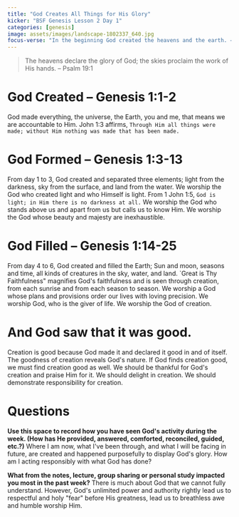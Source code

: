 ```yaml
---
title: "God Creates All Things for His Glory"
kicker: "BSF Genesis Lesson 2 Day 1"
categories: [genesis]
image: assets/images/landscape-1802337_640.jpg
focus-verse: "In the beginning God created the heavens and the earth. – Genesis 1:1"
---
```


> The heavens declare the glory of God; the skies proclaim the work of His hands. – Psalm 19:1

# God Created – Genesis 1:1-2
God made everything, the universe, the Earth, you and me, that means we are accountable to Him. John 1:3 affirms, `Through Him all things were made; without Him nothing was made that has been made.`

# God Formed – Genesis 1:3-13
From day 1 to 3, God created and separated three elements; light from the darkness, sky from the surface, and land from the water. We worship the God who created light and who Himself is light. From 1 John 1:5, `God is light; in Him there is no darkness at all.` We worship the God who stands above us and apart from us but calls us to know Him. We worship the God whose beauty and majesty are inexhaustible. 

# God Filled – Genesis 1:14-25
From day 4 to 6, God created and filled the Earth; Sun and moon, seasons and time, all kinds of creatures in the sky, water, and land. `Great is Thy Faithfulness" magnifies God's faithfulness and is seen through creation, from each sunrise and from each season to season. We worship a God whose plans and provisions order our lives with loving precision. We worship God, who is the giver of life. We worship the God of creation.

# And God saw that it was good.
Creation is good because God made it and declared it good in and of itself. The goodness of creation reveals God's nature. If God finds creation good, we must find creation good as well. We should be thankful for God's creation and praise Him for it. We should delight in creation. We should demonstrate responsibility for creation.

# Questions

**Use this space to record how you have seen God's activity during the week. (How has He provided, answered, comforted, reconciled, guided, etc.?)** Where I am now, what I've been through, and what I will be facing in future, are created and happened purposefully to display God's glory. How am I acting responsibly with what God has done?

**What from the notes, lecture, group sharing or personal study impacted you most in the past week?** There is much about God that we cannot fully understand. However, God's unlimited power and authority rightly lead us to respectful and holy "fear" before His greatness, lead us to breathless awe and humble worship Him.